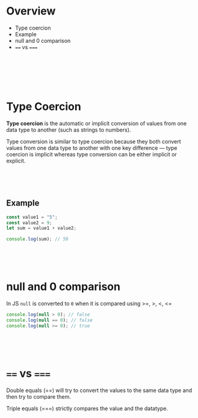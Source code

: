 # Overview

- Type coercion
- Example
- null and 0 comparison
- `==` vs `===`

&nbsp;

&nbsp;

&nbsp;

# Type Coercion

**Type coercion** is the automatic or implicit conversion of values from one data type to another (such as strings to numbers).

Type conversion is similar to type coercion because they both convert values from one data type to another with one key difference — type coercion is implicit whereas type conversion can be either implicit or explicit.

&nbsp;

&nbsp;

## Example

```js
const value1 = "5";
const value2 = 9;
let sum = value1 + value2;

console.log(sum); // 59
```

&nbsp;

&nbsp;

# null and 0 comparison

In JS `null` is converted to `0` when it is compared using >=, >, <, <=

```js
console.log(null > 0); // false
console.log(null == 0); // false
console.log(null >= 0); // true
```

&nbsp;

&nbsp;

# `==` vs `===`

Double equals (==) will try to convert the values to the same data type and then try to compare them.

Triple equals (===) strictly compares the value and the datatype.
